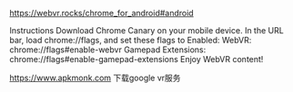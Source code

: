 https://webvr.rocks/chrome_for_android#android

Instructions
Download Chrome Canary on your mobile device.
In the URL bar, load chrome://flags, and set these flags to Enabled:
WebVR: chrome://flags#enable-webvr
Gamepad Extensions: chrome://flags#enable-gamepad-extensions
Enjoy WebVR content!

https://www.apkmonk.com 下载google vr服务